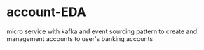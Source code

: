 # account-EDA
micro service with kafka and event sourcing pattern to create and management accounts to user's banking accounts 
